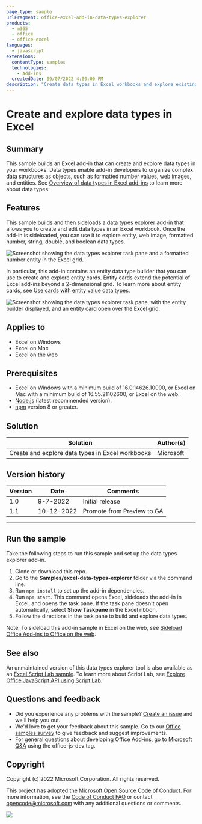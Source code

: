 ```yaml
---
page_type: sample
urlFragment: office-excel-add-in-data-types-explorer
products:
  - m365
  - office
  - office-excel
languages:
  - javascript
extensions:
  contentType: samples
  technologies:
    - Add-ins
  createdDate: 09/07/2022 4:00:00 PM
description: "Create data types in Excel workbooks and explore existing data types in Excel workbooks."
---
```


# Create and explore data types in Excel

## Summary

This sample builds an Excel add-in that can create and explore data types in your workbooks. Data types enable add-in developers to organize complex data structures as objects, such as formatted number values, web images, and entities. See [Overview of data types in Excel add-ins](https://learn.microsoft.com/office/dev/add-ins/excel/excel-data-types-overview) to learn more about data types.

## Features

This sample builds and then sideloads a data types explorer add-in that allows you to create and edit data types in an Excel workbook. Once the add-in is sideloaded, you can use it to explore entity, web image, formatted number, string, double, and boolean data types.

![Screenshot showing the data types explorer task pane and a formatted number entity in the Excel grid.](assets/task-pane-data-types-explorer-formatted-number.png)

In particular, this add-in contains an entity data type builder that you can use to create and explore entity cards. Entity cards extend the potential of Excel add-ins beyond a 2-dimensional grid. To learn more about entity cards, see [Use cards with entity value data types](https://learn.microsoft.com/office/dev/add-ins/excel/excel-data-types-entity-card).

![Screenshot showing the data types explorer task pane, with the entity builder displayed, and an entity card open over the Excel grid.](assets/task-pane-data-types-explorer-entity.png)

## Applies to

- Excel on Windows
- Excel on Mac
- Excel on the web

## Prerequisites

- Excel on Windows with a minimum build of 16.0.14626.10000, or Excel on Mac with a minimum build of 16.55.21102600, or Excel on the web.
- [Node.js](https://nodejs.org/) (latest recommended version).
- [npm](https://docs.npmjs.com/downloading-and-installing-node-js-and-npm) version 8 or greater.

## Solution

Solution | Author(s)
---------|----------
Create and explore data types in Excel workbooks | Microsoft

## Version history

Version  | Date | Comments
---------| -----| --------
1.0 | 9-7-2022 | Initial release
1.1 | 10-12-2022 | Promote from Preview to GA

----------

## Run the sample

Take the following steps to run this sample and set up the data types explorer add-in.

1. Clone or download this repo.
1. Go to the **Samples/excel-data-types-explorer** folder via the command line.
1. Run `npm install` to set up the add-in dependencies.
1. Run `npm start`. This command opens Excel, sideloads the add-in in Excel, and opens the task pane. If the task pane doesn't open automatically, select **Show Taskpane** in the Excel ribbon.
1. Follow the directions in the task pane to build and explore data types.

Note: To sideload this add-in sample in Excel on the web, see [Sideload Office Add-ins to Office on the web](https://learn.microsoft.com/office/dev/add-ins/testing/sideload-office-add-ins-for-testing).

## See also

An unmaintained version of this data types explorer tool is also available as an [Excel Script Lab sample](https://gist.github.com/mafrenet/e6e1eb26d3ff778edad73a4230b44b5b). To learn more about Script Lab, see [Explore Office JavaScript API using Script Lab](https://learn.microsoft.com/office/dev/add-ins/overview/explore-with-script-lab).

## Questions and feedback

- Did you experience any problems with the sample? [Create an issue](https://github.com/OfficeDev/Office-Add-in-samples/issues/new/choose) and we'll help you out.
- We'd love to get your feedback about this sample. Go to our [Office samples survey](https://aka.ms/OfficeSamplesSurvey) to give feedback and suggest improvements.
- For general questions about developing Office Add-ins, go to [Microsoft Q&A](https://learn.microsoft.com/answers/topics/office-js-dev.html) using the office-js-dev tag.

## Copyright

Copyright (c) 2022 Microsoft Corporation. All rights reserved.

This project has adopted the [Microsoft Open Source Code of Conduct](https://opensource.microsoft.com/codeofconduct/). For more information, see the [Code of Conduct FAQ](https://opensource.microsoft.com/codeofconduct/faq/) or contact [opencode@microsoft.com](mailto:opencode@microsoft.com) with any additional questions or comments.

<img src="https://pnptelemetry.azurewebsites.net/pnp-officeaddins/samples/office-excel-add-in-data-types-explorer" />
